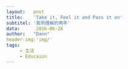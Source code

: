 ```yaml
---
layout:   post
title:    'Take it, Feel it and Pass it on'
subtitel: '我所理解的两年'
data:      2016-06-26
author:   "Dann"
header-img:'img/'
tags:
     - 生活
     - Educaion
---
```


### 